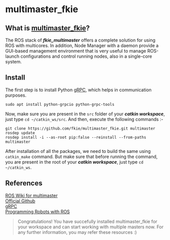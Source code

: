 # multimaster_fkie
## What is [multimaster_fkie](http://wiki.ros.org/multimaster_fkie)?
The ROS stack of ***fkie_multimaster*** offers a complete solution for using ROS with multicores. In addition, Node Manager with a daemon provide a GUI-based management environment that is very useful to manage ROS-launch configurations and control running nodes, also in a single-core system.

## Install
The first step is to install Python [gRPC](https://grpc.io/), which helps in communication purposes.
```
sudo apt install python-grpcio python-grpc-tools
```
Now, make sure you are present in the `src` folder of your ***catkin workspace***, just type `cd ~/catkin_ws/src`. And then, execute the following commands :-
```
git clone https://github.com/fkie/multimaster_fkie.git multimaster
rosdep update
rosdep install -i --as-root pip:false --reinstall --from-paths multimaster
```
After installation of all the packages, we need to build the same using `catkin_make` command. But make sure that before running the command, you are present in the root of your ***catkin workspace***, just type `cd ~/catkin_ws`.

## References
[ROS Wiki for multimaster](http://wiki.ros.org/multimaster_fkie)  
[Official Github](https://github.com/fkie/multimaster_fkie)  
[gRPC](https://grpc.io/)  
[Programming Robots with ROS](../Programming_Robots_with_ROS.pdf)

> Congratulations! You have succefully installed multimaster_fkie for your workspace and can start working with multiple masters now. For any further information, you may refer these resources :)